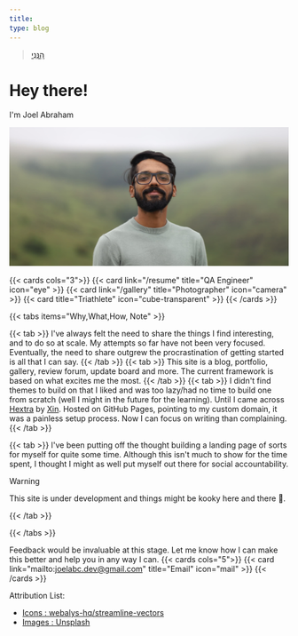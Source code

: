 ```yaml
---
title:
type: blog
---
```


> [הִנֵּֽנִי](/self)

# **Hey there!**

I'm Joel Abraham

![](joel.jpg)


{{< cards cols="3">}}
{{< card link="/resume" title="QA Engineer" icon="eye" >}}
{{< card link="/gallery" title="Photographer" icon="camera" >}}
{{< card title="Triathlete" icon="cube-transparent" >}}
{{< /cards >}}







{{< tabs items="Why,What,How, Note" >}}

  {{< tab >}}
  I've always felt the need to share the things I find interesting, and to do so at scale. My attempts so far have not been very focused. Eventually, the need to share outgrew the procrastination of getting started is all that I can say.
  {{< /tab >}}
  {{< tab >}}
  This site is a blog, portfolio, gallery, review forum, update board and more. The current framework is based on what excites me the most.
  {{< /tab >}}
  {{< tab >}}
  I didn't find themes to build on that I liked and was too lazy/had no time to build one from scratch (well I might in the future for the learning). Until I came across [Hextra](https://imfing.github.io/hextra/) by [Xin](https://imfing.com/). Hosted on GitHub Pages, pointing to my custom domain, it was a painless setup process. Now I can focus on writing than complaining.
  {{< /tab >}}

{{< tab >}}
I've been putting off the thought building a landing page of sorts for myself for quite some time. Although this isn't much to show for the time spent, I thought I might as well put myself out there for social accountability.
  > [!WARNING]
> This site is under development and things might be kooky here and there 👻.


  {{< /tab >}}

{{< /tabs >}}





Feedback would be invaluable at this stage. Let me know how I can make this better and help you in any way I can.
{{< cards cols="5">}}
{{< card link="mailto:joelabc.dev@gmail.com" title="Email" icon="mail" >}}
{{< /cards >}}


Attribution List:
* [Icons : webalys-hq/streamline-vectors](https://github.com/webalys-hq/streamline-vectors)
* [Images : Unsplash](https://unsplash.com/)